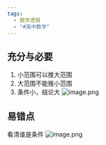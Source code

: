 ```yaml
---
tags:
  - 数学逻辑
  - "#高中数学"
---
```


## 充分与必要
1. 小范围可以推大范围
2. 大范围不能推小范围
3. 条件小，结论大
![image.png](https://s1.vika.cn/space/2024/05/10/b256526f676447bbbaff16cf35643f5f)
## 易错点
看清谁是条件
![image.png](https://s1.vika.cn/space/2024/05/10/8d96e5151a154ff3824bb6b31d4f1b56)
